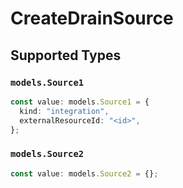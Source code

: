 # CreateDrainSource


## Supported Types

### `models.Source1`

```typescript
const value: models.Source1 = {
  kind: "integration",
  externalResourceId: "<id>",
};
```

### `models.Source2`

```typescript
const value: models.Source2 = {};
```

